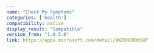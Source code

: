 ```yaml
---
name: "Check My Symptoms"
categories: ['health']
compatibility: native
display_result: "Compatible"
version_from: "1.0.5.0"
link: https://apps.microsoft.com/detail/9WZDNCRDKSXP
---
```


